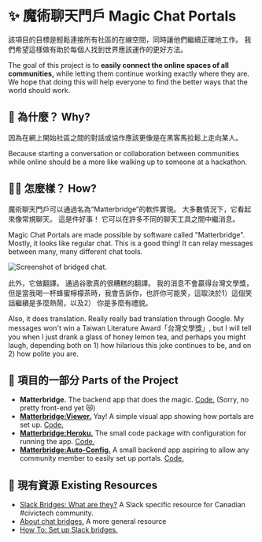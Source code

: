 # :sparkles: 魔術聊天門戶 Magic Chat Portals

該項目的目標是輕鬆連接所有社區的在線空間，同時讓他們繼續正確地工作。 我們希望這樣做有助於每個人找到世界應該運作的更好方法。

The goal of this project is to **easily connect the online spaces of all communities,** while letting them continue working exactly where they are. We hope that doing this will help everyone to find the better ways that the world should work.

## :sunrise_over_mountains: 為什麼？ Why?

因為在網上開始社區之間的對話或協作應該更像是在黑客馬拉鬆上走向某人。

Because starting a conversation or collaboration between communities while online should be a more like walking up to someone at a hackathon.

## :tophat::rabbit: 怎麼樣？ How? 

魔術聊天門戶可以通過名為“Matterbridge”的軟件實現。 大多數情況下，它看起來像常規聊天。 這是件好事！ 它可以在許多不同的聊天工具之間中繼消息。

Magic Chat Portals are made possible by software called "Matterbridge". Mostly, it looks like regular chat. This is a good thing! It can relay messages between many, many different chat tools.

![Screenshot of bridged chat.](https://imgur.com/mTFaQ1r.png)

此外，它做翻譯。 通過谷歌真的很糟糕的翻譯。 我的消息不會贏得台灣文學獎，但是當我喝一杯蜂蜜檸檬茶時，我會告訴你，也許你可能笑，這取決於1）這個笑話繼續是多麼熱鬧，以及2） 你是多麼有禮貌。

Also, it does translation. Really really bad translation through Google. My messages won't win a Taiwan Literature Award「台灣文學獎」, but I will tell you when I just drank a glass of honey lemon tea, and perhaps you might laugh, depending both on 1) how hilarious this joke continues to be, and on 2) how polite you are.

## :nut_and_bolt: 項目的一部分 Parts of the Project

- **Matterbridge.** The backend app that does the magic. [Code.][app-code] (Sorry, no pretty front-end yet :crying_cat_face:)
- [**Matterbridge:Viewer.**][viewer] Yay! A simple visual app showing how portals are set up. [Code.][viewer-code]
- [**Matterbridge:Heroku.**](https://github.com/patcon/matterbridge-heroku) The small code package with configuration for running the app. [Code.][heroku-code]
- [**Matterbridge:Auto-Config.**][autoconf-demo] A small backend app aspiring to allow any community member to easily set up portals. [Code.][autoconf-code]

## :scroll: 現有資源 Existing Resources

- [Slack Bridges: What are they?](http://link.civictech.ca/about-bridges) A Slack specific resource for Canadian #civictech community.
- [About chat bridges.](https://hackmd.io/3fZbzWBfRZGpbpD_V-1GhQ) A more general resource
- [How To: Set up Slack bridges.](https://hackmd.io/9ygVXBKUS3ej8moGhSVkTw) 

<!-- Link -->

   [app-code]: https://github.com/42wim/matterbridge
   [viewer-code]: https://github.com/patcon/matterbridge-config-viewer
   [viewer]: https://matterbridge-heroku-viewer.herokuapp.com/#hacklabto
   [heroku-code]: test
   [autoconf-demo]: https://matterbridge-autoconfig-g0vtw.herokuapp.com/
   [autoconf-code]: https://github.com/patcon/matterbridge-autoconfig